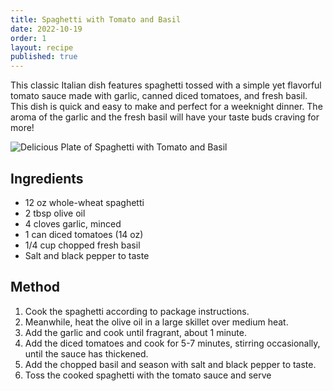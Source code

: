 ```yaml
---
title: Spaghetti with Tomato and Basil
date: 2022-10-19
order: 1
layout: recipe
published: true
---
```

This classic Italian dish features spaghetti tossed with a simple yet flavorful tomato sauce made with garlic, canned diced tomatoes, and fresh basil. This dish is quick and easy to make and perfect for a weeknight dinner. The aroma of the garlic and the fresh basil will have your taste buds craving for more!

![Delicious Plate of Spaghetti with Tomato and Basil](../uploads/screenshot-2023-02-14-at-14.53.18.png)

## Ingredients

* 12 oz whole-wheat spaghetti
* 2 tbsp olive oil
* 4 cloves garlic, minced
* 1 can diced tomatoes (14 oz)
* 1/4 cup chopped fresh basil
* Salt and black pepper to taste

## Method

1. Cook the spaghetti according to package instructions.
2. Meanwhile, heat the olive oil in a large skillet over medium heat.
3. Add the garlic and cook until fragrant, about 1 minute.
4. Add the diced tomatoes and cook for 5-7 minutes, stirring occasionally, until the sauce has thickened.
5. Add the chopped basil and season with salt and black pepper to taste.
6. Toss the cooked spaghetti with the tomato sauce and serve